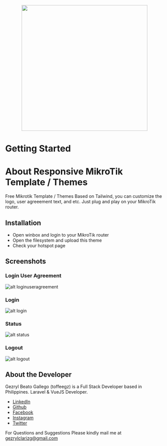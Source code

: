 <p align="center"><img src="https://i.im.ge/2021/07/27/Dpko1.png" width="400"></p>


# Getting Started

# About Responsive MikroTik Template / Themes
Free Mikrotik Template / Themes Based on Tailwind, you can customize the logo, user agreeement text, and etc.
Just plug and play on your MikroTik router.

## Installation
* Open winbox and login to your MikroTik router
* Open the filesystem and upload this theme
* Check your hotspot page

## Screenshots

### Login User Agreement
![alt loginuseragreement](https://github.com/toffeegz/tailwind-mikrotik-template/blob/main/screenshot/login-user-agreement-modal.png)

### Login
![alt login](https://github.com/toffeegz/tailwind-mikrotik-template/blob/main/screenshot/login.png)

### Status
![alt status](https://github.com/toffeegz/tailwind-mikrotik-template/blob/main/screenshot/status.png)

### Logout
![alt logout](https://github.com/toffeegz/tailwind-mikrotik-template/blob/main/screenshot/logout.png)

## About the Developer

Gezryl Beato Gallego (toffeegz) is a Full Stack Developer based in Philippines. Laravel & VueJS Developer.

- [LinkedIn](https://www.linkedin.com/in/gezryl-clariz-beato-078312139/)
- [Github](https://github.com/toffeegz)
- [Facebook](https://www.facebook.com/toffeegz/)
- [Instagram](https://www.instagram.com/toffeegz_/)
- [Twitter](https://twitter.com/toffeegz_)

For Questions and Suggestions
Please kindly mail me at [gezrylclarizg@gmail.com](mailto:gezrylclarizg@gmail.com)
